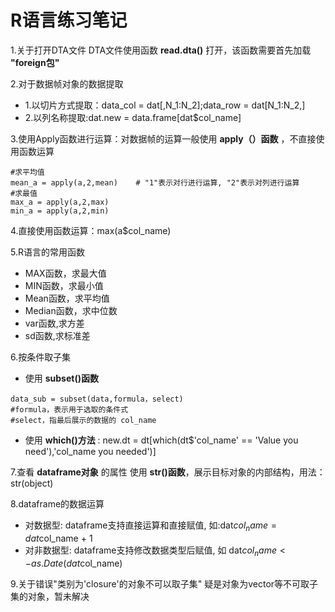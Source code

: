# R语言练习笔记

1.关于打开DTA文件
DTA文件使用函数 **read.dta()** 打开，该函数需要首先加载 **"foreign包"**

2.对于数据帧对象的数据提取
- 1.以切片方式提取：data_col = dat[,N_1:N_2];data_row = dat[N_1:N_2,]
- 2.以列名称提取:dat.new = data.frame[dat$col_name]

3.使用Apply函数进行运算：对数据帧的运算一般使用 **apply（）函数** ，不直接使用函数运算
~~~
#求平均值
mean_a = apply(a,2,mean)    # "1"表示对行进行运算, "2"表示对列进行运算
#求最值
max_a = apply(a,2,max)
min_a = apply(a,2,min)
~~~

4.直接使用函数运算：max(a$col_name)

5.R语言的常用函数
- MAX函数，求最大值
- MIN函数，求最小值
- Mean函数，求平均值
- Median函数，求中位数
- var函数,求方差
- sd函数,求标准差

6.按条件取子集
- 使用 **subset()函数**
~~~
data_sub = subset(data,formula，select)
#formula，表示用于选取的条件式
#select，指最后展示的数据的 col_name
~~~

- 使用 **which()方法** :  new.dt = dt[which(dt$'col_name' == 'Value you need'),'col_name you needed')]

7.查看 **dataframe对象** 的属性
使用 **str()函数**，展示目标对象的内部结构，用法：str(object)

8.dataframe的数据运算
- 对数据型: dataframe支持直接运算和直接赋值, 如:dat$col_name = dat$col_name + 1
- 对非数据型: dataframe支持修改数据类型后赋值, 如 dat$col_name <- as.Date(dat$col_name)

9.关于错误"类别为'closure'的对象不可以取子集"
疑是对象为vector等不可取子集的对象，暂未解决